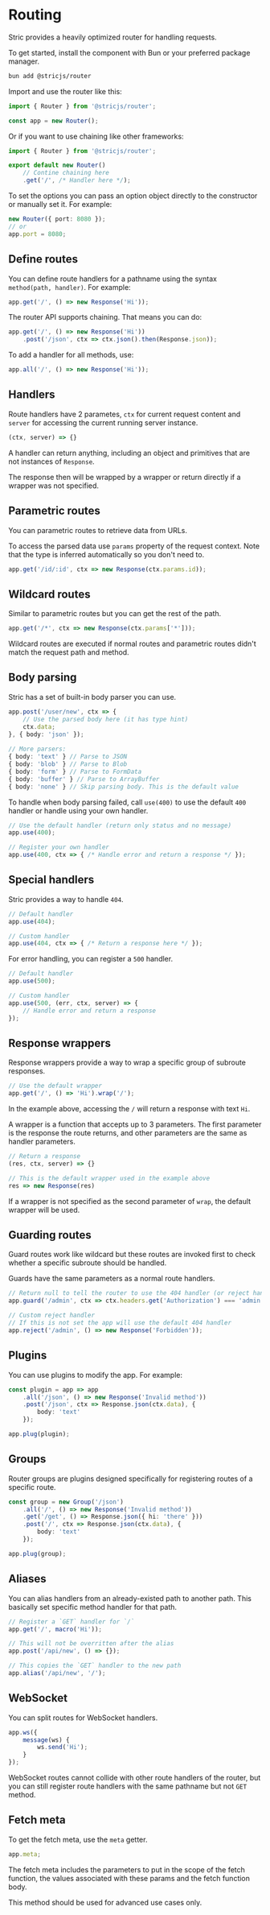 # Routing

Stric provides a heavily optimized router for handling requests.

To get started, install the component with Bun or your preferred package manager.
```bash
bun add @stricjs/router
```

Import and use the router like this:
```typescript
import { Router } from '@stricjs/router';

const app = new Router();
```

Or if you want to use chaining like other frameworks:
```typescript
import { Router } from '@stricjs/router';

export default new Router()
    // Contine chaining here
    .get('/', /* Handler here */);
```

To set the options you can pass an option object directly to the constructor or manually set it. For example:
```typescript
new Router({ port: 8080 });
// or
app.port = 8080;
```

## Define routes 
You can define route handlers for a pathname using the syntax `method(path, handler)`. For example:
```typescript
app.get('/', () => new Response('Hi'));
```

The router API supports chaining. That means you can do:
```typescript
app.get('/', () => new Response('Hi'))
    .post('/json', ctx => ctx.json().then(Response.json));
```

To add a handler for all methods, use:
```typescript
app.all('/', () => new Response('Hi'));
```

## Handlers 
Route handlers have 2 parametes, `ctx` for current request content and `server` for 
accessing the current running server instance.
```typescript
(ctx, server) => {}
```
A handler can return anything, including an object and primitives that are not instances of `Response`.

The response then will be wrapped by a wrapper or return directly if a wrapper was not specified.

## Parametric routes 
You can parametric routes to retrieve data from URLs.

To access the parsed data use `params` property of the request context. Note that the type is inferred automatically so you don't need to.
```typescript
app.get('/id/:id', ctx => new Response(ctx.params.id));
```

## Wildcard routes 
Similar to parametric routes but you can get the rest of the path.
```typescript
app.get('/*', ctx => new Response(ctx.params['*']));
```

Wildcard routes are executed if normal routes and parametric routes didn't match the request path and method.

## Body parsing
Stric has a set of built-in body parser you can use.
```typescript
app.post('/user/new', ctx => {
    // Use the parsed body here (it has type hint)
    ctx.data;
}, { body: 'json' });
    
// More parsers:
{ body: 'text' } // Parse to JSON
{ body: 'blob' } // Parse to Blob
{ body: 'form' } // Parse to FormData
{ body: 'buffer' } // Parse to ArrayBuffer
{ body: 'none' } // Skip parsing body. This is the default value
```

To handle when body parsing failed, call `use(400)` to use the default `400` handler or handle using your own handler.
```typescript
// Use the default handler (return only status and no message)
app.use(400);

// Register your own handler 
app.use(400, ctx => { /* Handle error and return a response */ });
```

## Special handlers
Stric provides a way to handle `404`.
```typescript
// Default handler 
app.use(404);

// Custom handler 
app.use(404, ctx => { /* Return a response here */ });
```

For error handling, you can register a `500` handler.
```typescript
// Default handler 
app.use(500);

// Custom handler 
app.use(500, (err, ctx, server) => {
    // Handle error and return a response
});
```

## Response wrappers
Response wrappers provide a way to wrap a specific group of subroute responses.
```typescript
// Use the default wrapper
app.get('/', () => 'Hi').wrap('/');
```
In the example above, accessing the `/` will return a response with text `Hi`.

A wrapper is a function that accepts up to 3 parameters.
The first parameter is the response the route returns, and other parameters are the same as handler parameters.
```typescript
// Return a response
(res, ctx, server) => {}

// This is the default wrapper used in the example above 
res => new Response(res)
```

If a wrapper is not specified as the second parameter of `wrap`, the default wrapper will be used.

## Guarding routes 
Guard routes work like wildcard but these routes are invoked first to check whether a specific subroute should be handled.

Guards have the same parameters as a normal route handlers. 

```typescript
// Return null to tell the router to use the 404 handler (or reject handler if set)
app.guard('/admin', ctx => ctx.headers.get('Authorization') === 'admin' || null);

// Custom reject handler 
// If this is not set the app will use the default 404 handler
app.reject('/admin', () => new Response('Forbidden'));
```

## Plugins
You can use plugins to modify the app. For example:
```typescript
const plugin = app => app
    .all('/json', () => new Response('Invalid method'))
    .post('/json', ctx => Response.json(ctx.data), { 
        body: 'text' 
    });

app.plug(plugin);
```

## Groups
Router groups are plugins designed specifically for registering routes of a specific route.
```typescript
const group = new Group('/json')
    .all('/', () => new Response('Invalid method'))
    .get('/get', () => Response.json({ hi: 'there' }))
    .post('/', ctx => Response.json(ctx.data), {
        body: 'text'
    });

app.plug(group);
```

## Aliases
You can alias handlers from an already-existed path to another path. This basically set specific method handler for that path.
```typescript
// Register a `GET` handler for `/`
app.get('/', macro('Hi'));

// This will not be overritten after the alias
app.post('/api/new', () => {});

// This copies the `GET` handler to the new path
app.alias('/api/new', '/');
```

## WebSocket
You can split routes for WebSocket handlers.

```typescript
app.ws({
    message(ws) {
        ws.send('Hi');
    } 
});
```

WebSocket routes cannot collide with other route handlers of the router, but you can still register 
route handlers with the same pathname but not `GET` method.

## Fetch meta
To get the fetch meta, use the `meta` getter.
```typescript
app.meta;
```

The fetch meta includes the parameters to put in the scope of the fetch function, 
the values associated with these params and the fetch function body.

This method should be used for advanced use cases only.
